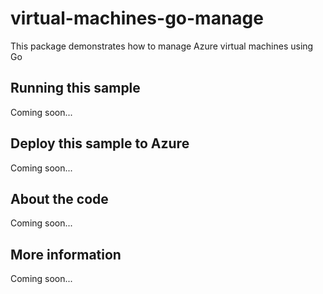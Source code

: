 # virtual-machines-go-manage
This package demonstrates how to manage Azure virtual machines using Go
## Running this sample
Coming soon...
## Deploy this sample to Azure
Coming soon...
## About the code
Coming soon...
## More information
Coming soon...